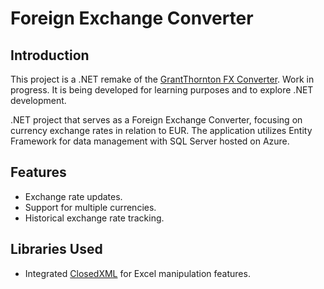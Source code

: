 # Foreign Exchange Converter

## Introduction
This project is a .NET remake of the [GrantThornton FX Converter](https://github.com/Dimitri-Avtenyev/GrantThornton-FX-converter). Work in progress.
It is being developed for learning purposes and to explore .NET development.


.NET project that serves as a Foreign Exchange Converter, focusing on currency exchange rates in relation to EUR. The application utilizes Entity Framework  for data management with SQL Server hosted on Azure.

## Features

- Exchange rate updates.
- Support for multiple currencies.
- Historical exchange rate tracking.

## Libraries Used

- Integrated [ClosedXML](https://github.com/ClosedXML/ClosedXML) for Excel manipulation features.
